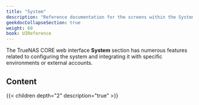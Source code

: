 ```yaml
---
title: "System"
description: "Reference documentation for the screens within the System menu option."
geekdocCollapseSection: true
weight: 60
book: UIReference
---
```


The TrueNAS CORE web interface **System** section has numerous features related to configuring the system and integrating it with specific environments or external accounts.

## Content

{{< children depth="2" description="true" >}}
